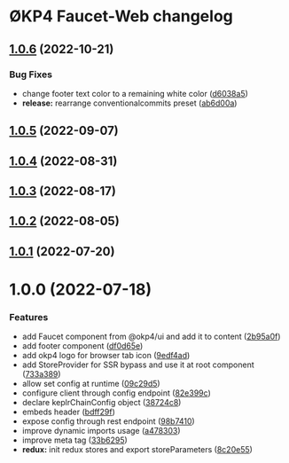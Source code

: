 # ØKP4 Faucet-Web changelog

## [1.0.6](https://github.com/okp4/faucet-web/compare/v1.0.5...v1.0.6) (2022-10-21)


### Bug Fixes

* change footer text color to a remaining white color ([d6038a5](https://github.com/okp4/faucet-web/commit/d6038a5f626f8470b4a9c3a03c81dbde272e3b95))
* **release:** rearrange conventionalcommits preset ([ab6d00a](https://github.com/okp4/faucet-web/commit/ab6d00a1022a52c5fa982ca724693463f93fb17f))

## [1.0.5](https://github.com/okp4/faucet-web/compare/v1.0.4...v1.0.5) (2022-09-07)

## [1.0.4](https://github.com/okp4/faucet-web/compare/v1.0.3...v1.0.4) (2022-08-31)

## [1.0.3](https://github.com/okp4/faucet-web/compare/v1.0.2...v1.0.3) (2022-08-17)

## [1.0.2](https://github.com/okp4/faucet-web/compare/v1.0.1...v1.0.2) (2022-08-05)

## [1.0.1](https://github.com/okp4/faucet-web/compare/v1.0.0...v1.0.1) (2022-07-20)

# 1.0.0 (2022-07-18)


### Features

* add Faucet component from @okp4/ui and add it to content ([2b95a0f](https://github.com/okp4/faucet-web/commit/2b95a0fc082dfa32f51fc02e0479953ff960445a))
* add footer component ([df0d65e](https://github.com/okp4/faucet-web/commit/df0d65e4f1ca9bc98414930bfd7e5c82b9fef76f))
* add okp4 logo for browser tab icon ([9edf4ad](https://github.com/okp4/faucet-web/commit/9edf4adb25115c10ef2f32f43f61d0c0decf3d63))
* add StoreProvider for SSR bypass and use it at root component ([733a389](https://github.com/okp4/faucet-web/commit/733a38926dbd4e135b5c3112628aa3227b6ca9bf))
* allow set config at runtime ([09c29d5](https://github.com/okp4/faucet-web/commit/09c29d5542cbc0d17e27e485813e4a1bea973392))
* configure client through config endpoint ([82e399c](https://github.com/okp4/faucet-web/commit/82e399cd4da505ff64fa30c78b70977fbc517cf3))
* declare keplrChainConfig object ([38724c8](https://github.com/okp4/faucet-web/commit/38724c8c4d2ec84a2a53621c68a4fb87beab0504))
* embeds header ([bdff29f](https://github.com/okp4/faucet-web/commit/bdff29fbe74ab0699039db00d3d7a7e158732459))
* expose config through rest endpoint ([98b7410](https://github.com/okp4/faucet-web/commit/98b74104aaef20522641da6586dd89208e30f68f))
* improve dynamic imports usage ([a478303](https://github.com/okp4/faucet-web/commit/a4783032d33971da5fb38975445b56665511d7e3))
* improve meta tag ([33b6295](https://github.com/okp4/faucet-web/commit/33b6295d3ef92e66d2c553ac5b0cbe822c3efce5))
* **redux:** init redux stores and export storeParameters ([8c20e55](https://github.com/okp4/faucet-web/commit/8c20e55f96ca94736faaa1023b94abba7a36a1ae))
